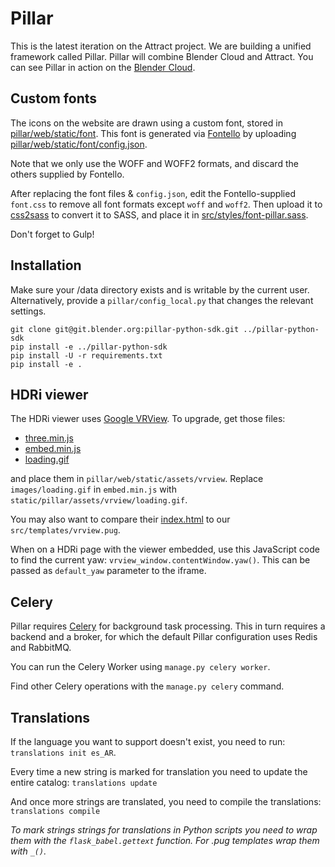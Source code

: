 Pillar
======

This is the latest iteration on the Attract project. We are building a unified
framework called Pillar. Pillar will combine Blender Cloud and Attract. You
can see Pillar in action on the [Blender Cloud](https://cloud.bender.org).

## Custom fonts

The icons on the website are drawn using a custom font, stored in
[pillar/web/static/font](pillar/web/static/font).
This font is generated via [Fontello](http://fontello.com/) by uploading
[pillar/web/static/font/config.json](pillar/web/static/font/config.json).

Note that we only use the WOFF and WOFF2 formats, and discard the others
supplied by Fontello.

After replacing the font files & `config.json`, edit the Fontello-supplied
`font.css` to remove all font formats except `woff` and `woff2`. Then upload
it to [css2sass](http://css2sass.herokuapp.com/) to convert it to SASS, and
place it in [src/styles/font-pillar.sass](src/styles/font-pillar.sass).

Don't forget to Gulp!


## Installation

Make sure your /data directory exists and is writable by the current user.
Alternatively, provide a `pillar/config_local.py` that changes the relevant
settings.

```
git clone git@git.blender.org:pillar-python-sdk.git ../pillar-python-sdk
pip install -e ../pillar-python-sdk
pip install -U -r requirements.txt
pip install -e .
```

## HDRi viewer

The HDRi viewer uses [Google VRView](https://github.com/googlevr/vrview). To upgrade,
get those files:

* [three.min.js](https://raw.githubusercontent.com/googlevr/vrview/master/build/three.min.js)
* [embed.min.js](https://raw.githubusercontent.com/googlevr/vrview/master/build/embed.min.js)
* [loading.gif](https://raw.githubusercontent.com/googlevr/vrview/master/images/loading.gif)

and place them in `pillar/web/static/assets/vrview`. Replace `images/loading.gif` in `embed.min.js` with `static/pillar/assets/vrview/loading.gif`.

You may also want to compare their
[index.html](https://raw.githubusercontent.com/googlevr/vrview/master/index.html) to our
`src/templates/vrview.pug`.

When on a HDRi page with the viewer embedded, use this JavaScript code to find the current
yaw: `vrview_window.contentWindow.yaw()`. This can be passed as `default_yaw` parameter to
the iframe.

## Celery

Pillar requires [Celery](http://www.celeryproject.org/) for background task processing. This in
turn requires a backend and a broker, for which the default Pillar configuration uses Redis and
RabbitMQ.

You can run the Celery Worker using `manage.py celery worker`.

Find other Celery operations with the `manage.py celery` command.

## Translations

If the language you want to support doesn't exist, you need to run: `translations init es_AR`.

Every time a new string is marked for translation you need to update the entire catalog: `translations update`

And once more strings are translated, you need to compile the translations: `translations compile`

*To mark strings strings for translations in Python scripts you need to
wrap them with the `flask_babel.gettext` function.
For .pug templates wrap them with `_()`.*
